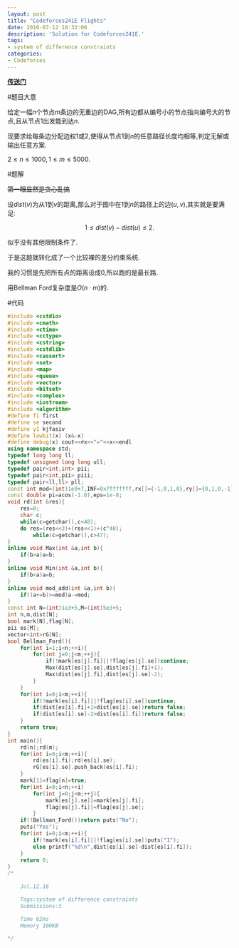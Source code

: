 ```yaml
---
layout: post
title: "Codeforces241E Flights"
date: 2016-07-12 18:32:00
description: 'Solution for Codeforces241E.'
tags:
- system of difference constraints
categories:
- Codeforces
---
```


[**传送门**](http://www.codeforces.com/problemset/problem/241/E)

#题目大意

给定一幅$n$个节点$m$条边的无重边的DAG,所有边都从编号小的节点指向编号大的节点,且从节点$1$出发能到达$n$.

现要求给每条边分配边权$1$或$2$,使得从节点$1$到$n$的任意路径长度均相等,判定无解或输出任意方案.

$2\le n\le1000,1\le m\le5000.$

#题解

~~第一眼显然是贪心乱搞~~

设$dist(v)$为从$1$到$v$的距离,那么对于图中在$1$到$n$的路径上的边$(u,v)$,其实就是要满足:

$$
1\le dist(v)-dist(u)\le2.
$$

似乎没有其他限制条件了.

于是这题就转化成了一个比较裸的差分约束系统.

我的习惯是先把所有点的距离设成$0$,所以跑的是最长路.

用Bellman Ford复杂度是$O(n\cdot m)$的.

#代码

```c++
#include <cstdio>
#include <cmath>
#include <ctime>
#include <cctype>
#include <cstring>
#include <cstdlib>
#include <cassert>
#include <set>
#include <map>
#include <queue>
#include <vector>
#include <bitset>
#include <complex>
#include <iostream>
#include <algorithm>
#define fi first
#define se second
#define y1 kjfasiv
#define lowbit(x) (x&-x)
#define debug(x) cout<<#x<<"="<<x<<endl
using namespace std;
typedef long long ll;
typedef unsigned long long ull;
typedef pair<int,int> pii;
typedef pair<int,pii> piii;
typedef pair<ll,ll> pll;
const int mod=(int)1e9+7,INF=0x7fffffff,rx[]={-1,0,1,0},ry[]={0,1,0,-1};
const double pi=acos(-1.0),eps=1e-8;
void rd(int &res){
    res=0;
    char c;
    while(c=getchar(),c<48);
    do res=(res<<3)+(res<<1)+(c^48);
        while(c=getchar(),c>47);
}
inline void Max(int &a,int b){
    if(b>a)a=b;
}
inline void Min(int &a,int b){
    if(b<a)a=b;
}
inline void mod_add(int &a,int b){
    if((a+=b)>=mod)a-=mod;
}
const int N=(int)1e3+5,M=(int)5e3+5;
int n,m,dist[N];
bool mark[N],flag[N];
pii es[M];
vector<int>rG[N];
bool Bellman_Ford(){
    for(int i=1;i<n;++i){
        for(int j=0;j<m;++j){
            if(!mark[es[j].fi]||!flag[es[j].se])continue;
            Max(dist[es[j].se],dist[es[j].fi]+1);
            Max(dist[es[j].fi],dist[es[j].se]-2);
        }
    }
    for(int i=0;i<m;++i){
        if(!mark[es[i].fi]||!flag[es[i].se])continue;
        if(dist[es[i].fi]+1>dist[es[i].se])return false;
        if(dist[es[i].se]-2>dist[es[i].fi])return false;
    }
    return true;
}
int main(){
    rd(n);rd(m);
    for(int i=0;i<m;++i){
        rd(es[i].fi);rd(es[i].se);
        rG[es[i].se].push_back(es[i].fi);
    }
    mark[1]=flag[n]=true;
    for(int i=0;i<n;++i)
        for(int j=0;j<m;++j){
            mark[es[j].se]|=mark[es[j].fi];
            flag[es[j].fi]|=flag[es[j].se];
        }
    if(!Bellman_Ford())return puts("No");
    puts("Yes");
    for(int i=0;i<m;++i){
        if(!mark[es[i].fi]||!flag[es[i].se])puts("1");
        else printf("%d\n",dist[es[i].se]-dist[es[i].fi]);
    }
    return 0;
}
/*
    
    Jul.12.16

    Tags:system of difference constraints
    Submissions:3

    Time 62ms
    Memory 100KB

*/

```
